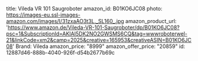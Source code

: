 title: Vileda VR 101 Saugroboter
amazon_id: B01KO6JC08
photo: https://images-eu.ssl-images-amazon.com/images/I/31zxaAO3t3L._SL160_.jpg
amazon_product_url: 'https://www.amazon.de/Vileda-VR-101-Saugroboter/dp/B01KO6JC08?psc=1&SubscriptionId=AKIAI5DK2NO2GWSMS6CQ&tag=wwwroboterwel-21&linkCode=xm2&camp=2025&creative=165953&creativeASIN=B01KO6JC08'
Brand: Vileda
amazon_price: "8999"
amazon_offer_price: "20859"
id: 12887d46-888b-4040-926f-d54b2677b69c
